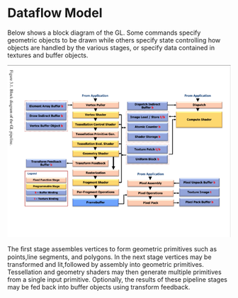 # Dataflow Model 


 Below shows a block diagram of the GL. Some commands specify geometric objects to be drawn while others specify state controlling how objects are handled by the various stages, or specify data contained in textures and buffer objects.

 ![Dataflow Fig](./glspec-dataflow.png)
 
 The ﬁrst stage assembles vertices to form geometric primitives such as points,line segments, and polygons. In the next stage vertices may be transformed and lit,followed by assembly into geometric primitives. Tessellation and geometry shaders may then generate multiple primitives from a single input primitive. Optionally, the results of these pipeline stages may be fed back into buffer objects using transform feedback.
 

 

